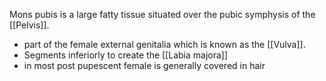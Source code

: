 
Mons pubis is a large fatty tissue situated over the pubic symphysis of the [[Pelvis]].

- part of the female external genitalia which is known as the [[Vulva]].
- Segments inferiorly to create the [[Labia majora]]
- in most post pupescent female is generally covered in hair